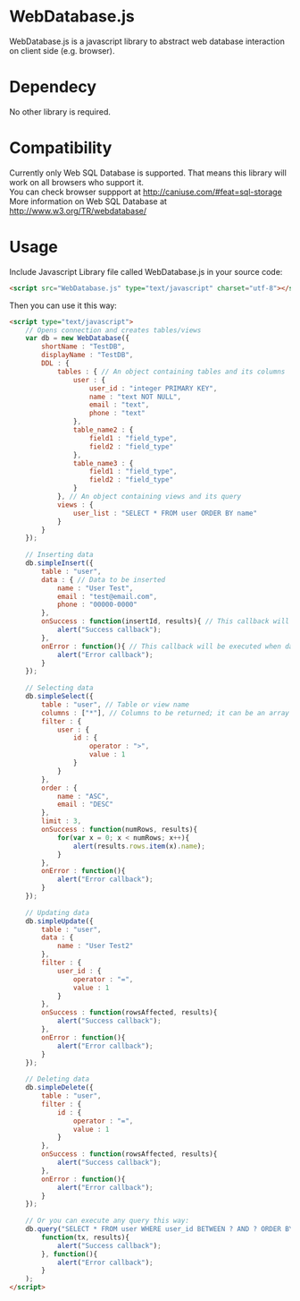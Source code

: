 
# WebDatabase.js
WebDatabase.js is a javascript library to abstract web database interaction on client side (e.g. browser).

# Dependecy
No other library is required.

# Compatibility
Currently only Web SQL Database is supported. That means this library will work on all browsers who support it.
<br/>You can check browser suppport at http://caniuse.com/#feat=sql-storage
<br/>More information on Web SQL Database at http://www.w3.org/TR/webdatabase/

# Usage
Include Javascript Library file called WebDatabase.js in your source code:
```html
<script src="WebDatabase.js" type="text/javascript" charset="utf-8"></script>
```

Then you can use it this way:
```html
<script type="text/javascript">
	// Opens connection and creates tables/views
	var db = new WebDatabase({
		shortName : "TestDB",
		displayName : "TestDB",
		DDL : {
			tables : { // An object containing tables and its columns
				user : {
					user_id : "integer PRIMARY KEY",
					name : "text NOT NULL",
					email : "text",
					phone : "text"
				},
				table_name2 : {
					field1 : "field_type",
					field2 : "field_type"
				},
				table_name3 : {
					field1 : "field_type",
					field2 : "field_type"
				}
			}, // An object containing views and its query
			views : {
				user_list : "SELECT * FROM user ORDER BY name"
			}
		}
	});
	
	// Inserting data
	db.simpleInsert({
		table : "user",
		data : { // Data to be inserted
			name : "User Test",
			email : "test@email.com",
			phone : "00000-0000"
		},
		onSuccess : function(insertId, results){ // This callback will be executed when data is successfully inserted
			alert("Success callback");
		},
		onError : function(){ // This callback will be executed when data is NOT inserted
			alert("Error callback");
		}
	});
	
	// Selecting data
	db.simpleSelect({
		table : "user", // Table or view name
		columns : ["*"], // Columns to be returned; it can be an array of column name or an array containing "*" to return all columns
		filter : {
			user : {
				id : {
					operator : ">",
					value : 1
				}
			}
		},
		order : {
			name : "ASC",
			email : "DESC"
		},
		limit : 3,
		onSuccess : function(numRows, results){
			for(var x = 0; x < numRows; x++){
				alert(results.rows.item(x).name);
			}
		},
		onError : function(){
			alert("Error callback");
		}
	});
	
	// Updating data
	db.simpleUpdate({
		table : "user",
		data : {
			name : "User Test2"
		},
		filter : {
			user_id : {
				operator : "=",
				value : 1
			}
		},
		onSuccess : function(rowsAffected, results){
			alert("Success callback");
		},
		onError : function(){
			alert("Error callback");
		}
	});
	
	// Deleting data
	db.simpleDelete({
		table : "user",
		filter : {
			id : {
				operator : "=",
				value : 1
			}
		},
		onSuccess : function(rowsAffected, results){
			alert("Success callback");
		},
		onError : function(){
			alert("Error callback");
		}
	});
	
	// Or you can execute any query this way:
	db.query("SELECT * FROM user WHERE user_id BETWEEN ? AND ? ORDER BY name", [1, 5],
		function(tx, results){
			alert("Success callback");
		}, function(){
			alert("Error callback");
		}
	);
</script>
```
